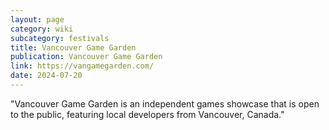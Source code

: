 ```yaml
---
layout: page
category: wiki
subcategory: festivals
title: Vancouver Game Garden
publication: Vancouver Game Garden
link: https://vangamegarden.com/
date: 2024-07-20
---
```


"Vancouver Game Garden is an independent games showcase that is open to the public, featuring local developers from Vancouver, Canada."
